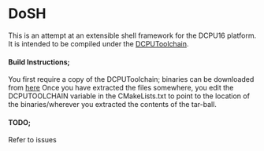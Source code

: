 DoSH
====

This is an attempt at an extensible shell framework for the DCPU16 platform.
It is intended to be compiled under the [DCPUToolchain](http://github.com/DCPUTeam/DCPUToolchain).


#### Build Instructions;
You first require a copy of the DCPUToolchain; binaries can be downloaded from [here](http://DCPUToolcha.in)
Once you have extracted the files somewhere, you edit the DCPUTOOLCHAIN variable in the CMakeLists.txt <!-- it might be worth writing a config script to set this automatically :P--> to point to the location of the binaries/wherever you extracted the contents of the tar-ball.



#### TODO;
Refer to issues